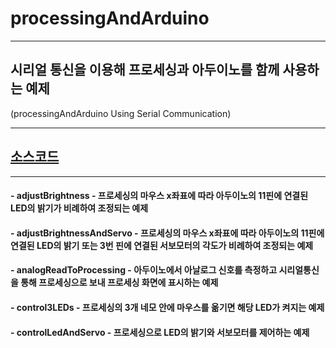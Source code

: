 # processingAndArduino

---
## 시리얼 통신을 이용해 프로세싱과 아두이노를 함께 사용하는 예제  
(processingAndArduino Using Serial Communication)  

---
## [소스코드](https://github.com/mtinet/processingAndArduino)  

---
#### - adjustBrightness - 프로세싱의 마우스 x좌표에 따라 아두이노의 11핀에 연결된 LED의 밝기가 비례하여 조정되는 예제   
#### - adjustBrightnessAndServo - 프로세싱의 마우스 x좌표에 따라 아두이노의 11핀에 연결된 LED의 밝기 또는 3번 핀에 연결된 서보모터의 각도가 비례하여 조정되는 예제  
#### - analogReadToProcessing - 아두이노에서 아날로그 신호를 측정하고 시리얼통신을 통해 프로세싱으로 보내 프로세싱 화면에 표시하는 예제  
#### - control3LEDs - 프로세싱의 3개 네모 안에 마우스를 옮기면 해당 LED가 켜지는 예제  
#### - controlLedAndServo - 프로세싱으로 LED의 밝기와 서보모터를 제어하는 예제  

